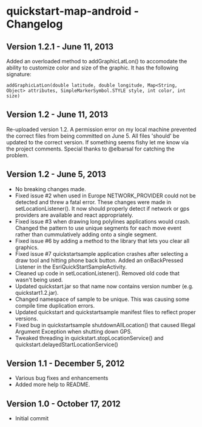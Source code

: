 # quickstart-map-android - Changelog

## Version 1.2.1 - June 11, 2013
Added an overloaded method to addGraphicLatLon() to accomodate the ability to customize color and size of the graphic. It has the following signature:

	addGraphicLatLon(double latitude, double longitude, Map<String, Object> attributes, SimpleMarkerSymbol.STYLE style, int color, int size)

## Version 1.2 - June 11, 2013
Re-uploaded version 1.2. A permission error on my local machine prevented the correct files from being committed on June 5. All files 'should' be updated to the correct version. If something seems fishy let me know via the project comments. Special thanks to @elbarsal for catching the problem.


## Version 1.2 - June 5, 2013

- No breaking changes made.
- Fixed issue #2 when used in Europe NETWORK_PROVIDER could not be detected and threw a fatal error. These changes were made in setLocationListener(). It now should properly detect if network or gps providers are available and react appropriately. 
- Fixed issue #3 when drawing long polylines applications would crash. Changed the pattern to use unique segments for each move event rather than cummulatively adding onto a single segment.
- Fixed issue #6 by adding a method to the library that lets you clear all graphics.
- Fixed issue #7 quickstartsample application crashes after selecting a draw tool and hitting phone back button. Added an onBackPressed Listener in the EsriQuickStartSampleActivity.
- Cleaned up code in setLocationListener(). Removed old code that wasn't being used.
- Updated quickstart.jar so that name now contains version number (e.g. quickstart1.2.jar).
- Changed namespace of sample to be unique. This was causing some compile time duplication errors.
- Updated quickstart and quickstartsample manifest files to reflect proper versions.
- Fixed bug in quickstartsample shutdownAllLocation() that caused Illegal Argument Exception when shutting down GPS.
- Tweaked threading in quickstart.stopLocationService() and quickstart.delayedStartLocationService()

## Version 1.1 - December 5, 2012

- Various bug fixes and enhancements
- Added more help to README.


## Version 1.0 - October 17, 2012

- Initial commit